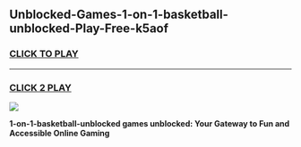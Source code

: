 
## Unblocked-Games-1-on-1-basketball-unblocked-Play-Free-k5aof
<h3>
<a href="https://premium76.site?title=1-on-1-basketball-unblocked&ref=10A">CLICK TO PLAY</a></h3>
<hr>

<h3>
<a href="https://premium76.site?title=1-on-1-basketball-unblocked&ref=10A">CLICK 2 PLAY</a>
  
</h3>

<a href="https://premium76.site?title=1-on-1-basketball-unblocked&ref=10A"><img src="https://clearcache.store/games.png"></a>


**1-on-1-basketball-unblocked games unblocked: Your Gateway to Fun and Accessible Online Gaming**
